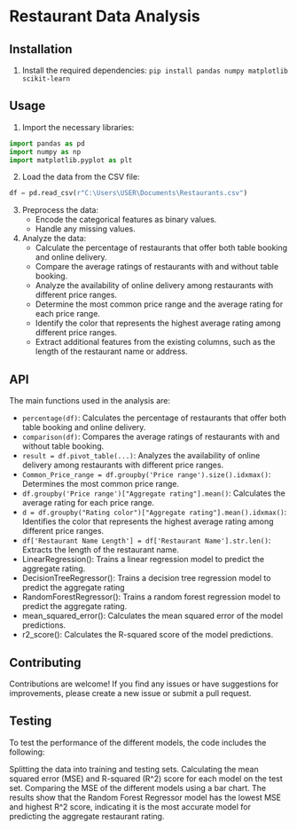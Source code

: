 # Restaurant Data Analysis

## Installation

1. Install the required dependencies: `pip install pandas numpy matplotlib scikit-learn`

## Usage
1. Import the necessary libraries:
```python
import pandas as pd
import numpy as np
import matplotlib.pyplot as plt
```
2. Load the data from the CSV file:
```python
df = pd.read_csv(r"C:\Users\USER\Documents\Restaurants.csv")
```
3. Preprocess the data:
   - Encode the categorical features as binary values.
   - Handle any missing values.
4. Analyze the data:
   - Calculate the percentage of restaurants that offer both table booking and online delivery.
   - Compare the average ratings of restaurants with and without table booking.
   - Analyze the availability of online delivery among restaurants with different price ranges.
   - Determine the most common price range and the average rating for each price range.
   - Identify the color that represents the highest average rating among different price ranges.
   - Extract additional features from the existing columns, such as the length of the restaurant name or address.

## API
The main functions used in the analysis are:
- `percentage(df)`: Calculates the percentage of restaurants that offer both table booking and online delivery.
- `comparison(df)`: Compares the average ratings of restaurants with and without table booking.
- `result = df.pivot_table(...)`: Analyzes the availability of online delivery among restaurants with different price ranges.
- `Common_Price_range = df.groupby('Price range').size().idxmax()`: Determines the most common price range.
- `df.groupby('Price range')["Aggregate rating"].mean()`: Calculates the average rating for each price range.
- `d = df.groupby("Rating color")["Aggregate rating"].mean().idxmax()`: Identifies the color that represents the highest average rating among different price ranges.
- `df['Restaurant Name Length'] = df['Restaurant Name'].str.len()`: Extracts the length of the restaurant name.
- LinearRegression(): Trains a linear regression model to predict the aggregate rating.
- DecisionTreeRegressor(): Trains a decision tree regression model to predict the aggregate rating
- RandomForestRegressor(): Trains a random forest regression model to predict the aggregate rating.
- mean_squared_error(): Calculates the mean squared error of the model predictions.
- r2_score(): Calculates the R-squared score of the model predictions.

## Contributing
Contributions are welcome! If you find any issues or have suggestions for improvements, please create a new issue or submit a pull request.


## Testing
To test the performance of the different models, the code includes the following:

Splitting the data into training and testing sets.
Calculating the mean squared error (MSE) and R-squared (R^2) score for each model on the test set.
Comparing the MSE of the different models using a bar chart.
The results show that the Random Forest Regressor model has the lowest MSE and highest R^2 score, indicating it is the most accurate model for predicting the aggregate restaurant rating.
